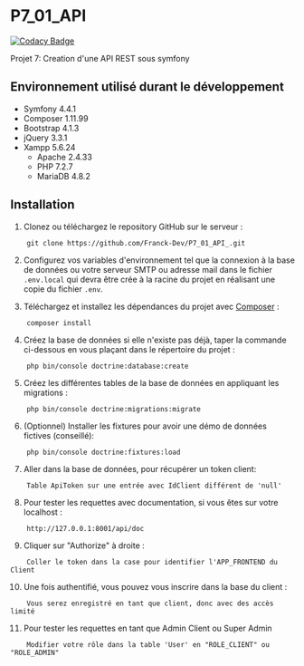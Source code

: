 # P7_01_API

[![Codacy Badge](https://api.codacy.com/project/badge/Grade/f60b417aa68b45dcb455bb70d5d0d98a)](https://app.codacy.com/gh/Franck-Dev/P7_01_API?utm_source=github.com&utm_medium=referral&utm_content=Franck-Dev/P7_01_API&utm_campaign=Badge_Grade_Settings)

Projet 7: Creation d'une API REST sous symfony
## Environnement utilisé durant le développement
* Symfony 4.4.1
* Composer 1.11.99
* Bootstrap 4.1.3
* jQuery 3.3.1
* Xampp 5.6.24
    * Apache 2.4.33
    * PHP 7.2.7
    * MariaDB 4.8.2

## Installation
1. Clonez ou téléchargez le repository GitHub sur le serveur :
```
    git clone https://github.com/Franck-Dev/P7_01_API_.git
```
2. Configurez vos variables d'environnement tel que la connexion à la base de données ou votre serveur SMTP ou adresse mail dans le fichier `.env.local` qui devra être crée à la racine du projet en réalisant une copie du fichier `.env`.

3. Téléchargez et installez les dépendances du projet avec [Composer](https://getcomposer.org/download/) :
```
    composer install
```
4. Créez la base de données si elle n'existe pas déjà, taper la commande ci-dessous en vous plaçant dans le répertoire du projet :
```
    php bin/console doctrine:database:create
```
5. Créez les différentes tables de la base de données en appliquant les migrations :
```
    php bin/console doctrine:migrations:migrate
```
6. (Optionnel) Installer les fixtures pour avoir une démo de données fictives (conseillé):
```
    php bin/console doctrine:fixtures:load
```
7. Aller dans la base de données, pour récupérer un token client:
```
    Table ApiToken sur une entrée avec IdClient différent de 'null'
```
8. Pour tester les requettes avec documentation, si vous êtes sur votre localhost :
```
    http://127.0.0.1:8001/api/doc
```
9. Cliquer sur "Authorize" à droite :
```
    Coller le token dans la case pour identifier l'APP_FRONTEND du Client
```
10. Une fois authentifié, vous pouvez vous inscrire dans la base du client :
```
    Vous serez enregistré en tant que client, donc avec des accès limité
```
11. Pour tester les requettes en tant que Admin Client ou Super Admin
```
    Modifier votre rôle dans la table 'User' en "ROLE_CLIENT" ou "ROLE_ADMIN"
```
